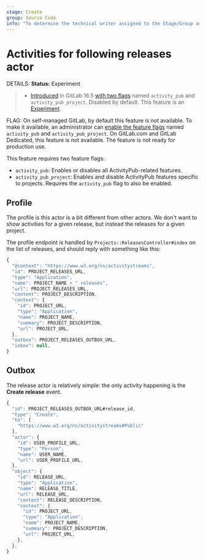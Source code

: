 ```yaml
---
stage: Create
group: Source Code
info: "To determine the technical writer assigned to the Stage/Group associated with this page, see https://handbook.gitlab.com/handbook/product/ux/technical-writing/#assignments"
---
```


# Activities for following releases actor

DETAILS:
**Status:** Experiment

> - [Introduced](https://gitlab.com/gitlab-org/gitlab/-/merge_requests/127023) in GitLab 16.5 [with two flags](../../../administration/feature_flags.md) named `activity_pub` and `activity_pub_project`. Disabled by default. This feature is an [Experiment](../../../policy/experiment-beta-support.md).

FLAG:
On self-managed GitLab, by default this feature is not available. To make it available,
an administrator can [enable the feature flags](../../../administration/feature_flags.md)
named `activity_pub` and `activity_pub_project`.
On GitLab.com and GitLab Dedicated, this feature is not available.
The feature is not ready for production use.

This feature requires two feature flags:

- `activity_pub`: Enables or disables all ActivityPub-related features.
- `activity_pub_project`: Enables and disable ActivityPub features specific to
  projects. Requires the `activity_pub` flag to also be enabled.

## Profile

The profile is this actor is a bit different from other actors. We don't want to
show activities for a given release, but instead the releases for a given project.

The profile endpoint is handled by `Projects::ReleasesController#index`
on the list of releases, and should reply with something like this:

```javascript
{
  "@context": "https://www.w3.org/ns/activitystreams",
  "id": PROJECT_RELEASES_URL,
  "type": "Application",
  "name": PROJECT_NAME + " releases",
  "url": PROJECT_RELEASES_URL,
  "content": PROJECT_DESCRIPTION,
  "context": {
    "id": PROJECT_URL,
    "type": "Application",
    "name": PROJECT_NAME,
    "summary": PROJECT_DESCRIPTION,
    "url": PROJECT_URL,
  },
  "outbox": PROJECT_RELEASES_OUTBOX_URL,
  "inbox": null,
}
```

## Outbox

The release actor is relatively simple: the only activity happening is the
**Create release** event.

```javascript
{
  "id": PROJECT_RELEASES_OUTBOX_URL#release_id,
  "type": "Create",
  "to": [
    "https://www.w3.org/ns/activitystreams#Public"
  ],
  "actor": {
    "id": USER_PROFILE_URL,
    "type": "Person",
    "name": USER_NAME,
    "url": USER_PROFILE_URL,
  },
  "object": {
    "id": RELEASE_URL,
    "type": "Application",
    "name": RELEASE_TITLE,
    "url": RELEASE_URL,
    "content": RELEASE_DESCRIPTION,
    "context": {
      "id": PROJECT_URL,
      "type": "Application",
      "name": PROJECT_NAME,
      "summary": PROJECT_DESCRIPTION,
      "url": PROJECT_URL,
    },
  },
}
```
